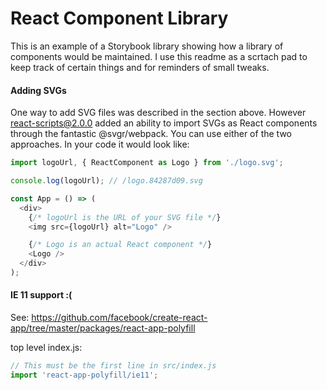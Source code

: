 # React Component Library

This is an example of a Storybook library showing how a library of components would be maintained. I use this readme as a scrtach pad to keep track of certain things and for reminders of small tweaks.

#### Adding SVGs

One way to add SVG files was described in the section above. However react-scripts@2.0.0 added an ability to import SVGs as React components through the fantastic @svgr/webpack. You can use either of the two approaches. In your code it would look like:

```js
import logoUrl, { ReactComponent as Logo } from './logo.svg';

console.log(logoUrl); // /logo.84287d09.svg

const App = () => (
  <div>
    {/* logoUrl is the URL of your SVG file */}
    <img src={logoUrl} alt="Logo" />

    {/* Logo is an actual React component */}
    <Logo />
  </div>
);
```

#### IE 11 support :(

See: https://github.com/facebook/create-react-app/tree/master/packages/react-app-polyfill

top level index.js:

```js
// This must be the first line in src/index.js
import 'react-app-polyfill/ie11';
```
